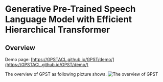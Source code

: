 # Generative Pre-Trained Speech Language Model with Efficient Hierarchical Transformer

## Overview

Demo page: [https://GPSTACL.github.io/GPST/demo/](https://GPSTACL.github.io/GPST/demo/)

The overview of GPST as following picture shows.
![The overview of GPST](pics/model.png)
